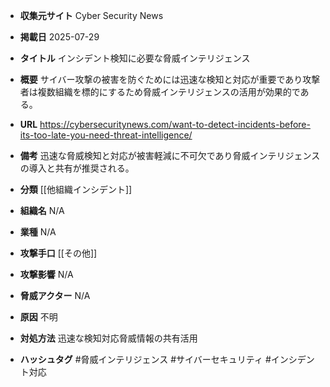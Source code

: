 - **収集元サイト**
Cyber Security News

- **掲載日**
2025-07-29

- **タイトル**
インシデント検知に必要な脅威インテリジェンス

- **概要**
サイバー攻撃の被害を防ぐためには迅速な検知と対応が重要であり攻撃者は複数組織を標的にするため脅威インテリジェンスの活用が効果的である。

- **URL**
https://cybersecuritynews.com/want-to-detect-incidents-before-its-too-late-you-need-threat-intelligence/

- **備考**
迅速な脅威検知と対応が被害軽減に不可欠であり脅威インテリジェンスの導入と共有が推奨される。

- **分類**
[[他組織インシデント]]

- **組織名**
N/A

- **業種**
N/A

- **攻撃手口**
[[その他]]

- **攻撃影響**
N/A

- **脅威アクター**
N/A

- **原因**
不明

- **対処方法**
迅速な検知対応脅威情報の共有活用

- **ハッシュタグ**
#脅威インテリジェンス #サイバーセキュリティ #インシデント対応
